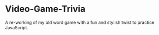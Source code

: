 # Video-Game-Trivia
A re-working of my old word game with a fun and stylish twist to practice JavaScript.
